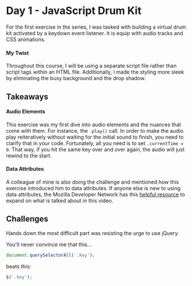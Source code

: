 # Day 1 - JavaScript Drum Kit
For the first exercise in the series, I was tasked with building a virtual drum kit activated by a keydown event listener. It is equip with audio tracks and CSS animations.

#### My Twist
Throughout this course, I will be using a separate script file rather than script tags within an HTML file. Additionally, I made the styling more sleek by eliminating the busy background and the drop shadow.

## Takeaways

#### Audio Elements
This exercise was my first dive into audio elements and the nuances that come with them. For instance, the ```.play()``` call. In order to make the audio play reiteratively without waiting for the initial sound to finish, you need to clarify that in your code. Fortunately, all you need is to set ```.currentTime = 0```. That way, if you hit the same key over and over again, the audio will just rewind to the start.

#### Data Attributes
A colleague of mine is also doing the challenge and mentioned how this exercise introduced him to data attributes. If anyone else is new to using data attributes, the Mozilla Developer Network has this [helpful resource](https://developer.mozilla.org/en-US/docs/Learn/HTML/Howto/Use_data_attributes) to expand on what is talked about in this video.

## Challenges

Hands down the most difficult part was resisting the urge to use jQuery.

You'll never convince me that this...
``` javascript
document.querySelectorAll('.key');
```
beats this:
``` javascript
$('.key');
```
